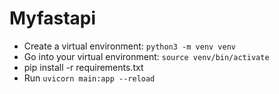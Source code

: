 # Myfastapi

- Create a virtual environment: `python3 -m venv venv`
- Go into your virtual environment: `source venv/bin/activate`
- pip install -r requirements.txt
- Run `uvicorn main:app --reload`
